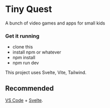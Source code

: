 # Tiny Quest
A bunch of video games and apps for small kids

### Get it running
- clone this
- install npm or whatever
- npm install
- npm run dev

This project uses Svelte, Vite, Tailwind.

## Recommended

[VS Code](https://code.visualstudio.com/) + [Svelte](https://marketplace.visualstudio.com/items?itemName=svelte.svelte-vscode).

